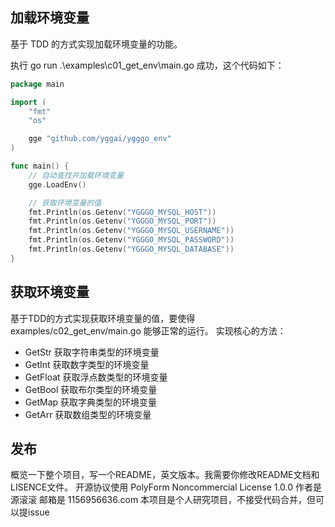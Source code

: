 ## 加载环境变量

基于 TDD 的方式实现加载环境变量的功能。

执行 go run .\examples\c01_get_env\main.go 成功，这个代码如下：

```go
package main

import (
	"fmt"
	"os"

	gge "github.com/yggai/ygggo_env"
)

func main() {
	// 自动查找并加载环境变量
	gge.LoadEnv()

	// 获取环境变量的值
	fmt.Println(os.Getenv("YGGGO_MYSQL_HOST"))
	fmt.Println(os.Getenv("YGGGO_MYSQL_PORT"))
	fmt.Println(os.Getenv("YGGGO_MYSQL_USERNAME"))
	fmt.Println(os.Getenv("YGGGO_MYSQL_PASSWORD"))
	fmt.Println(os.Getenv("YGGGO_MYSQL_DATABASE"))
}

```


## 获取环境变量
基于TDD的方式实现获取环境变量的值，要使得 examples/c02_get_env/main.go 能够正常的运行。
实现核心的方法：
- GetStr 获取字符串类型的环境变量
- GetInt 获取数字类型的环境变量
- GetFloat 获取浮点数类型的环境变量
- GetBool 获取布尔类型的环境变量
- GetMap 获取字典类型的环境变量
- GetArr 获取数组类型的环境变量

## 发布
概览一下整个项目，写一个README，英文版本。我需要你修改README文档和LISENCE文件。
开源协议使用 PolyForm Noncommercial License 1.0.0  作者是 源滚滚 邮箱是 1156956636.com
本项目是个人研究项目，不接受代码合并，但可以提issue